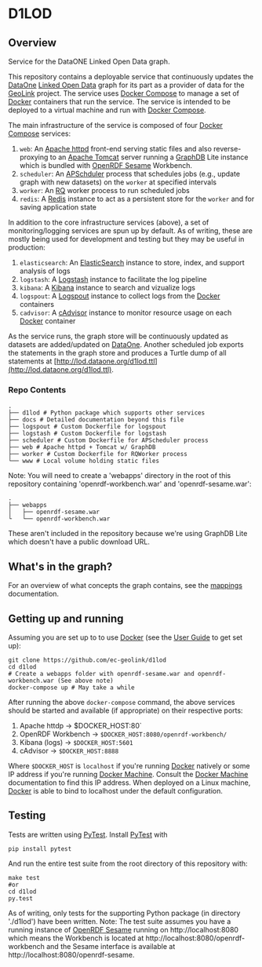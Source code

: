 # D1LOD
## Overview
Service for the DataONE Linked Open Data graph.

This repository contains a deployable service that continuously updates the [DataOne](https://www.dataone.org/) [Linked Open Data](http://linkeddata.org/) graph for its part as a provider of data for the [GeoLink](http://www.geolink.org/) project. The service uses [Docker Compose](https://docs.docker.com/compose/) to manage a set of [Docker](https://www.docker.com/) containers that run the service. The service is intended to be deployed to a virtual machine and run with [Docker Compose](https://docs.docker.com/compose/).

The main infrastructure of the service is composed of four [Docker Compose](https://docs.docker.com/compose/) services:
1. `web`: An [Apache httpd](https://httpd.apache.org/) front-end serving static files and also reverse-proxying to an [Apache Tomcat](http://tomcat.apache.org/) server running a [GraphDB](http://graphdb.ontotext.com/display/GraphDB6/Home) Lite instance which is bundled with [OpenRDF Sesame](http://rdf4j.org) Workbench.
2. `scheduler`: An [APSchduler](https://apscheduler.readthedocs.org) process that schedules jobs (e.g., update graph with new datasets) on the `worker` at specified intervals
3. `worker`: An [RQ](http://python-rq.org/) worker process to run scheduled jobs
4. `redis`: A [Redis](http://redis.io) instance to act as a persistent store for the `worker` and for saving application state

In addition to the core infrastructure services (above), a set of monitoring/logging services are spun up by default. As of writing, these are mostly being used for development and testing but they may be useful in production:

1. `elasticsearch`: An [ElasticSearch](https://www.elastic.co/products/elasticsearch) instance to store, index, and support analysis of logs
2. `logstash`: A [Logstash](https://www.elastic.co/products/logstash) instance to facilitate the log pipeline
3. `kibana`: A [Kibana](https://www.elastic.co/products/kibana) instance to search and vizualize logs
4. `logspout`: A [Logspout](https://github.com/gliderlabs/logspout) instance to collect logs from the [Docker](https://www.docker.com/) containers
5. `cadvisor`: A [cAdvisor](https://github.com/google/cadvisor) instance to monitor resource usage on each [Docker](https://www.docker.com/) container

As the service runs, the graph store will be continuously updated as datasets are added/updated on [DataOne](https://www.dataone.org/). Another scheduled job exports the statements in the graph store and produces a Turtle dump of all statements at [http://lod.dataone.org/d1lod.ttl](http://lod.dataone.org/d1lod.ttl).

### Repo Contents

```
.
├── d1lod # Python package which supports other services
├── docs # Detailed documentation beyond this file
├── logspout # Custom Dockerfile for logspout
├── logstash # Custom Dockerfile for logstash
├── scheduler # Custom Dockerfile for APScheduler process
├── web # Apache httpd + Tomcat w/ GraphDB
├── worker # Custom Dockerfile for RQWorker process
└── www # Local volume holding static files
```

Note: You will need to create a 'webapps' directory in the root of this repository containing 'openrdf-workbench.war' and 'openrdf-sesame.war':

```
.
├── webapps
│   ├── openrdf-sesame.war
└   └── openrdf-workbench.war
```

These aren't included in the repository because we're using GraphDB Lite which doesn't have a public download URL.


## What's in the graph?

For an overview of what concepts the graph contains, see the [mappings](/docs/mappings.md) documentation.

## Getting up and running

Assuming you are set up to to use [Docker](https://www.docker.com/) (see the [User Guide](https://docs.docker.com/engine/userguide/) to get set up):

```
git clone https://github.com/ec-geolink/d1lod
cd d1lod
# Create a webapps folder with openrdf-sesame.war and openrdf-workbench.war (See above note)
docker-compose up # May take a while
```

After running the above `docker-compose` command, the above services should be started and available (if appropriate) on their respective ports:
1. Apache httdp → $DOCKER_HOST:80`
2. OpenRDF Workbench → `$DOCKER_HOST:8080/openrdf-workbench/`
3. Kibana (logs) → `$DOCKER_HOST:5601`
4. cAdvisor → `$DOCKER_HOST:8888`

Where `$DOCKER_HOST` is `localhost` if you're running [Docker](https://www.docker.com/) natively or some IP address if you're running [Docker Machine](https://docs.docker.com/machine/). Consult the [Docker Machine](https://docs.docker.com/machine/) documentation to find this IP address. When deployed on a Linux machine, [Docker](https://www.docker.com/) is able to bind to localhost under the default configuration.


## Testing

Tests are written using [PyTest](http://pytest.org/latest/). Install [PyTest](http://pytest.org/latest/) with

```
pip install pytest
```

And run the entire test suite from the root directory of this repository with:

```
make test
#or
cd d1lod
py.test
```

As of writing, only tests for the supporting Python package (in directory './d1lod') have been written.
Note: The test suite assumes you have a running instance of [OpenRDF Sesame](http://rdf4j.org) running on http://localhost:8080 which means the Workbench is located at http://localhost:8080/openrdf-workbench and the Sesame interface is available at http://localhost:8080/openrdf-sesame.
